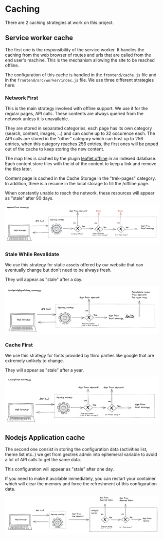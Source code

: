 # Caching

There are 2 caching strategies at work on this project.

## Service worker cache

The first one is the responsibility of the service worker. It handles the caching from the web browser of routes and urls that are called from the end user's machine. This is the mechanism allowing the site to be reached offline.

The configuration of this cache is handled in the `frontend/cache.js` file and in the `frontend/src/worker/index.js` file.
We use three different strategies here:

### Network First

This is the main strategy involved with offline support. We use it for the regular pages, API calls. These contents are always queried from the network unless it is unavailable.

They are stored in separated categories, each page has its own category (search, content, images, ...) and can cache up to 32 occurence each. The API calls are stored in the "other" category which can host up to 256 entries, when this category reaches 256 entries, the first ones will be poped out of the cache to keep storing the new content.

The map tiles is cached by the plugin [leaflet.offline](https://github.com/allartk/leaflet.offline) in an indexed database. Each content store tiles with the id of the content to keep a link and remove the tiles later.

Content page is cached in the Cache Storage in the "trek-pages" category. In addition, there is a resume in the local storage to fill the /offline page.

When constantly unable to reach the network, these resources will appear as "stale" after 90 days.

![Network First Strategy](../assets/NetworkFirstStrategy.png)

### Stale While Revalidate

We use this strategy for static assets offered by our website that can eventually change but don't need to be always fresh.

They will appear as "stale" after a day.

![Stale While Revalidate Strategy](../assets/StaleWhileRevalidateStrategy.png)

### Cache First

We use this strategy for fonts provided by third parties like google that are extremely unlikely to change.

They will appear as "stale" after a year.

![Cache First Strategy](../assets/CacheFirstStrategy.png)

## Nodejs Application cache

The second one consist in storing the configuration data (activities list, theme list etc..) we get from geotrek admin into ephemeral variable to avoid a lot of API calls to get the same data.

This configuration will appear as "stale" after one day.

If you need to make it available immediately, you can restart your container which will clear the memory and force the refreshment of this configuration data.

![Server Memory Caching Strategy](../assets/ServerMemoryCachingStrategy.png)
